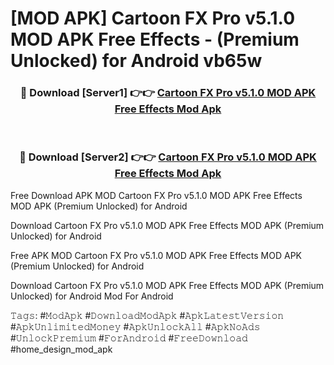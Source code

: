 # [MOD APK] Cartoon FX Pro v5.1.0 MOD APK Free Effects - (Premium Unlocked) for Android vb65w



<div align="center">
<h3>🔴 Download [Server1] 👉👉 <a href="https://momento.my/?title=Cartoon_FX_Pro_v5.1.0_MOD_APK_Free_Effects">Cartoon FX Pro v5.1.0 MOD APK Free Effects Mod Apk</a></h3><br>

<h3>🔴 Download [Server2] 👉👉 <a href="https://momento.my/?title=Cartoon_FX_Pro_v5.1.0_MOD_APK_Free_Effects">Cartoon FX Pro v5.1.0 MOD APK Free Effects Mod Apk</a></h3>
</div>



Free Download APK MOD Cartoon FX Pro v5.1.0 MOD APK Free Effects MOD APK (Premium Unlocked) for Android

Download Cartoon FX Pro v5.1.0 MOD APK Free Effects MOD APK (Premium Unlocked) for Android

Free APK MOD Cartoon FX Pro v5.1.0 MOD APK Free Effects MOD APK (Premium Unlocked) for Android

Download Cartoon FX Pro v5.1.0 MOD APK Free Effects MOD APK (Premium Unlocked) for Android Mod For Android

𝚃𝚊𝚐𝚜: #𝙼𝚘𝚍𝙰𝚙𝚔 #𝙳𝚘𝚠𝚗𝚕𝚘𝚊𝚍𝙼𝚘𝚍𝙰𝚙𝚔 #𝙰𝚙𝚔𝙻𝚊𝚝𝚎𝚜𝚝𝚅𝚎𝚛𝚜𝚒𝚘𝚗 #𝙰𝚙𝚔𝚄𝚗𝚕𝚒𝚖𝚒𝚝𝚎𝚍𝙼𝚘𝚗𝚎𝚢 #𝙰𝚙𝚔𝚄𝚗𝚕𝚘𝚌𝚔𝙰𝚕𝚕 #𝙰𝚙𝚔𝙽𝚘𝙰𝚍𝚜 #𝚄𝚗𝚕𝚘𝚌𝚔𝙿𝚛𝚎𝚖𝚒𝚞𝚖 #𝙵𝚘𝚛𝙰𝚗𝚍𝚛𝚘𝚒𝚍 #𝙵𝚛𝚎𝚎𝙳𝚘𝚠𝚗𝚕𝚘𝚊𝚍 #home_design_mod_apk
